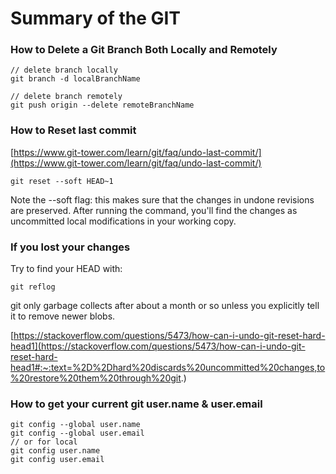 # Summary of the GIT

### How to Delete a Git Branch Both Locally and Remotely

```
// delete branch locally
git branch -d localBranchName

// delete branch remotely
git push origin --delete remoteBranchName
```

### How to Reset last commit

[https://www.git-tower.com/learn/git/faq/undo-last-commit/](https://www.git-tower.com/learn/git/faq/undo-last-commit/)

```
git reset --soft HEAD~1
```

Note the --soft flag: this makes sure that the changes in undone revisions are preserved. After running the command, you'll find the changes as uncommitted local modifications in your working copy.

### If you lost your changes


Try to find your HEAD with:
```
git reflog
```
git only garbage collects after about a month or so unless you explicitly tell it to remove newer blobs.

[https://stackoverflow.com/questions/5473/how-can-i-undo-git-reset-hard-head1](https://stackoverflow.com/questions/5473/how-can-i-undo-git-reset-hard-head1#:~:text=%2D%2Dhard%20discards%20uncommitted%20changes,to%20restore%20them%20through%20git.)


### How to get your current git user.name & user.email

```
git config --global user.name 
git config --global user.email
// or for local
git config user.name
git config user.email
```